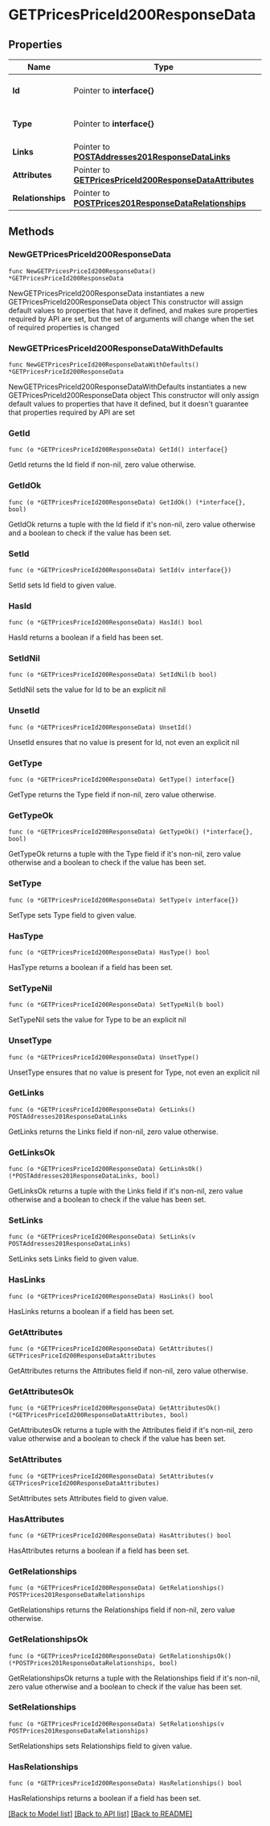 # GETPricesPriceId200ResponseData

## Properties

Name | Type | Description | Notes
------------ | ------------- | ------------- | -------------
**Id** | Pointer to **interface{}** | The resource&#39;s id | [optional] 
**Type** | Pointer to **interface{}** | The resource&#39;s type | [optional] 
**Links** | Pointer to [**POSTAddresses201ResponseDataLinks**](POSTAddresses201ResponseDataLinks.md) |  | [optional] 
**Attributes** | Pointer to [**GETPricesPriceId200ResponseDataAttributes**](GETPricesPriceId200ResponseDataAttributes.md) |  | [optional] 
**Relationships** | Pointer to [**POSTPrices201ResponseDataRelationships**](POSTPrices201ResponseDataRelationships.md) |  | [optional] 

## Methods

### NewGETPricesPriceId200ResponseData

`func NewGETPricesPriceId200ResponseData() *GETPricesPriceId200ResponseData`

NewGETPricesPriceId200ResponseData instantiates a new GETPricesPriceId200ResponseData object
This constructor will assign default values to properties that have it defined,
and makes sure properties required by API are set, but the set of arguments
will change when the set of required properties is changed

### NewGETPricesPriceId200ResponseDataWithDefaults

`func NewGETPricesPriceId200ResponseDataWithDefaults() *GETPricesPriceId200ResponseData`

NewGETPricesPriceId200ResponseDataWithDefaults instantiates a new GETPricesPriceId200ResponseData object
This constructor will only assign default values to properties that have it defined,
but it doesn't guarantee that properties required by API are set

### GetId

`func (o *GETPricesPriceId200ResponseData) GetId() interface{}`

GetId returns the Id field if non-nil, zero value otherwise.

### GetIdOk

`func (o *GETPricesPriceId200ResponseData) GetIdOk() (*interface{}, bool)`

GetIdOk returns a tuple with the Id field if it's non-nil, zero value otherwise
and a boolean to check if the value has been set.

### SetId

`func (o *GETPricesPriceId200ResponseData) SetId(v interface{})`

SetId sets Id field to given value.

### HasId

`func (o *GETPricesPriceId200ResponseData) HasId() bool`

HasId returns a boolean if a field has been set.

### SetIdNil

`func (o *GETPricesPriceId200ResponseData) SetIdNil(b bool)`

 SetIdNil sets the value for Id to be an explicit nil

### UnsetId
`func (o *GETPricesPriceId200ResponseData) UnsetId()`

UnsetId ensures that no value is present for Id, not even an explicit nil
### GetType

`func (o *GETPricesPriceId200ResponseData) GetType() interface{}`

GetType returns the Type field if non-nil, zero value otherwise.

### GetTypeOk

`func (o *GETPricesPriceId200ResponseData) GetTypeOk() (*interface{}, bool)`

GetTypeOk returns a tuple with the Type field if it's non-nil, zero value otherwise
and a boolean to check if the value has been set.

### SetType

`func (o *GETPricesPriceId200ResponseData) SetType(v interface{})`

SetType sets Type field to given value.

### HasType

`func (o *GETPricesPriceId200ResponseData) HasType() bool`

HasType returns a boolean if a field has been set.

### SetTypeNil

`func (o *GETPricesPriceId200ResponseData) SetTypeNil(b bool)`

 SetTypeNil sets the value for Type to be an explicit nil

### UnsetType
`func (o *GETPricesPriceId200ResponseData) UnsetType()`

UnsetType ensures that no value is present for Type, not even an explicit nil
### GetLinks

`func (o *GETPricesPriceId200ResponseData) GetLinks() POSTAddresses201ResponseDataLinks`

GetLinks returns the Links field if non-nil, zero value otherwise.

### GetLinksOk

`func (o *GETPricesPriceId200ResponseData) GetLinksOk() (*POSTAddresses201ResponseDataLinks, bool)`

GetLinksOk returns a tuple with the Links field if it's non-nil, zero value otherwise
and a boolean to check if the value has been set.

### SetLinks

`func (o *GETPricesPriceId200ResponseData) SetLinks(v POSTAddresses201ResponseDataLinks)`

SetLinks sets Links field to given value.

### HasLinks

`func (o *GETPricesPriceId200ResponseData) HasLinks() bool`

HasLinks returns a boolean if a field has been set.

### GetAttributes

`func (o *GETPricesPriceId200ResponseData) GetAttributes() GETPricesPriceId200ResponseDataAttributes`

GetAttributes returns the Attributes field if non-nil, zero value otherwise.

### GetAttributesOk

`func (o *GETPricesPriceId200ResponseData) GetAttributesOk() (*GETPricesPriceId200ResponseDataAttributes, bool)`

GetAttributesOk returns a tuple with the Attributes field if it's non-nil, zero value otherwise
and a boolean to check if the value has been set.

### SetAttributes

`func (o *GETPricesPriceId200ResponseData) SetAttributes(v GETPricesPriceId200ResponseDataAttributes)`

SetAttributes sets Attributes field to given value.

### HasAttributes

`func (o *GETPricesPriceId200ResponseData) HasAttributes() bool`

HasAttributes returns a boolean if a field has been set.

### GetRelationships

`func (o *GETPricesPriceId200ResponseData) GetRelationships() POSTPrices201ResponseDataRelationships`

GetRelationships returns the Relationships field if non-nil, zero value otherwise.

### GetRelationshipsOk

`func (o *GETPricesPriceId200ResponseData) GetRelationshipsOk() (*POSTPrices201ResponseDataRelationships, bool)`

GetRelationshipsOk returns a tuple with the Relationships field if it's non-nil, zero value otherwise
and a boolean to check if the value has been set.

### SetRelationships

`func (o *GETPricesPriceId200ResponseData) SetRelationships(v POSTPrices201ResponseDataRelationships)`

SetRelationships sets Relationships field to given value.

### HasRelationships

`func (o *GETPricesPriceId200ResponseData) HasRelationships() bool`

HasRelationships returns a boolean if a field has been set.


[[Back to Model list]](../README.md#documentation-for-models) [[Back to API list]](../README.md#documentation-for-api-endpoints) [[Back to README]](../README.md)


